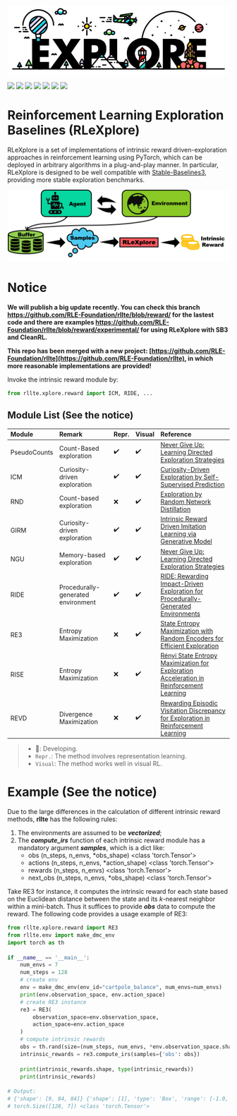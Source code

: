 <div align=center>
<img src='./docs/logo.jpg'>
</div>

<img src="https://img.shields.io/badge/Python->=3.8-brightgreen"> <img src="https://img.shields.io/badge/PyTorch->=1.8.1-orange"> <img src="https://img.shields.io/badge/Gym->=0.21.1-%23252422"> <img src="https://img.shields.io/badge/PyBullet-3.2.5-%2306d6a0">  <img src="https://img.shields.io/badge/DMC Suite-1.0.5-blue"> <img src="https://img.shields.io/badge/JAX-0.3.17-%238338ec"> <img src="https://img.shields.io/badge/Docs-Developing-%23ff595e"> 


# Reinforcement Learning Exploration Baselines (RLeXplore)

RLeXplore is a set of implementations of intrinsic reward driven-exploration approaches in reinforcement learning using PyTorch, which can be deployed in arbitrary algorithms in a plug-and-play manner. In particular, RLeXplore is
designed to be well compatible with [Stable-Baselines3](https://github.com/DLR-RM/stable-baselines3), providing more stable exploration benchmarks. 

<div align=center>
<img src='./docs/flowchart.png' style="width: 600px">
</div>

# Notice
**We will publish a big update recently. You can check this branch https://github.com/RLE-Foundation/rllte/blob/reward/ for the lastest code and there are examples https://github.com/RLE-Foundation/rllte/blob/reward/experimental/ for using RLeXplore with SB3 and CleanRL.**

**This repo has been merged with a new project: [https://github.com/RLE-Foundation/rllte](https://github.com/RLE-Foundation/rllte), in which more reasonable implementations are provided!**

Invoke the intrinsic reward module by:
``` python
from rllte.xplore.reward import ICM, RIDE, ...
```

## Module List (See the notice)
| Module | Remark | Repr.  | Visual | Reference | 
|:-|:-|:-|:-|:-|
| PseudoCounts | Count-Based exploration |✔️|✔️|[Never Give Up: Learning Directed Exploration Strategies](https://arxiv.org/pdf/2002.06038) |
| ICM  | Curiosity-driven exploration  | ✔️|✔️| [Curiosity-Driven Exploration by Self-Supervised Prediction](http://proceedings.mlr.press/v70/pathak17a/pathak17a.pdf) | 
| RND  | Count-based exploration  | ❌|✔️| [Exploration by Random Network Distillation](https://arxiv.org/pdf/1810.12894.pdf) | 
| GIRM | Curiosity-driven exploration  | ✔️ |✔️| [Intrinsic Reward Driven Imitation Learning via Generative Model](http://proceedings.mlr.press/v119/yu20d/yu20d.pdf)|
| NGU | Memory-based exploration  | ✔️  |✔️| [Never Give Up: Learning Directed Exploration Strategies](https://arxiv.org/pdf/2002.06038) | 
| RIDE| Procedurally-generated environment | ✔️ |✔️| [RIDE: Rewarding Impact-Driven Exploration for Procedurally-Generated Environments](https://arxiv.org/pdf/2002.12292)|
| RE3  | Entropy Maximization | ❌ |✔️| [State Entropy Maximization with Random Encoders for Efficient Exploration](http://proceedings.mlr.press/v139/seo21a/seo21a.pdf) |
| RISE  | Entropy Maximization  | ❌  |✔️| [Rényi State Entropy Maximization for Exploration Acceleration in Reinforcement Learning](https://ieeexplore.ieee.org/abstract/document/9802917/) | 
| REVD  | Divergence Maximization | ❌  |✔️| [Rewarding Episodic Visitation Discrepancy for Exploration in Reinforcement Learning](https://openreview.net/pdf?id=V2pw1VYMrDo)|

> - 🐌: Developing.
> - `Repr.`: The method involves representation learning.
> - `Visual`: The method works well in visual RL.

# Example (See the notice)
Due to the large differences in the calculation of different intrinsic reward methods, **rllte** has the following rules:

1. The environments are assumed to be ***vectorized***;
2. The ***compute_irs*** function of each intrinsic reward module has a mandatory argument ***samples***, which is a dict like:
     - obs (n_steps, n_envs, *obs_shape) <class 'torch.Tensor'>
     - actions (n_steps, n_envs, *action_shape) <class 'torch.Tensor'>
     - rewards (n_steps, n_envs) <class 'torch.Tensor'>
     - next_obs (n_steps, n_envs, *obs_shape) <class 'torch.Tensor'>

Take RE3 for instance, it computes the intrinsic reward for each state based on the Euclidean distance between the state and 
its $k$-nearest neighbor within a mini-batch. Thus it suffices to provide ***obs*** data to compute the reward. The following code provides a usage example of RE3:
``` py title="example.py"
from rllte.xplore.reward import RE3
from rllte.env import make_dmc_env
import torch as th

if __name__ == '__main__':
    num_envs = 7
    num_steps = 128
    # create env
    env = make_dmc_env(env_id="cartpole_balance", num_envs=num_envs)
    print(env.observation_space, env.action_space)
    # create RE3 instance
    re3 = RE3(
        observation_space=env.observation_space,
        action_space=env.action_space
    )
    # compute intrinsic rewards
    obs = th.rand(size=(num_steps, num_envs, *env.observation_space.shape))
    intrinsic_rewards = re3.compute_irs(samples={'obs': obs})
    
    print(intrinsic_rewards.shape, type(intrinsic_rewards))
    print(intrinsic_rewards)

# Output:
# {'shape': [9, 84, 84]} {'shape': [1], 'type': 'Box', 'range': [-1.0, 1.0]}
# torch.Size([128, 7]) <class 'torch.Tensor'>
```
